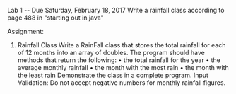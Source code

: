 Lab 1 -- Due Saturday, February 18, 2017
Write a rainfall class according to page 488 in "starting out in java"

Assignment:

1. Rainfall Class
Write a RainFall class that stores the total rainfall for each of 12 months into an array of
doubles. The program should have methods that return the following:
•	 the total rainfall for the year
•	 the average monthly rainfall
•	 the month with the most rain
•	 the month with the least rain
Demonstrate the class in a complete program.
Input Validation: Do not accept negative numbers for monthly rainfall figures.
